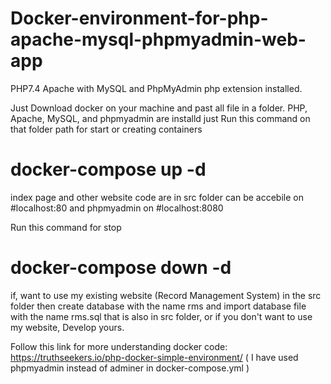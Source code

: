 # Docker-environment-for-php-apache-mysql-phpmyadmin-web-app
PHP7.4 Apache  with MySQL and PhpMyAdmin php extension installed.


Just Download docker on your machine and past all file in a folder.
PHP, Apache, MySQL, and phpmyadmin are installd just 
Run this command on that folder path for start or creating containers
# docker-compose up -d

index page and other website code are in src folder can be accebile on #localhost:80 and phpmyadmin on #localhost:8080

Run this command for stop
# docker-compose down -d

if, want to use my existing website (Record Management System) in the src folder then create database with the name rms and import database file with the name rms.sql that is also in src folder, or if you don't want to use my website, Develop yours.

Follow this link for more understanding docker code: https://truthseekers.io/php-docker-simple-environment/ ( I have used phpmyadmin instead of adminer in docker-compose.yml )

